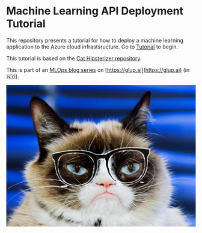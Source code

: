 # Machine Learning API Deployment Tutorial

This repository presents a tutorial for how to deploy a machine learning application to the Azure cloud infrastsructure. Go to [Tutorial](Tutorial) to begin.

This tutorial is based on the [Cat Hipsterizer repository](https://github.com/kairess/cat_hipsterizer).

This is part of an [MLOps blog series](https://glup.ai/index.php/category/prosjekter/mlops/) on [https://glup.ai](https://glup.ai) (in :norway:).

![cat_01](Tutorial/images/cat_01.jpg)
